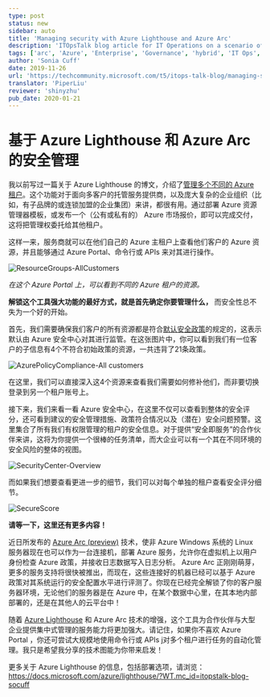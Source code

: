 ```yaml
---
type: post
status: new
sidebar: auto
title: 'Managing security with Azure Lighthouse and Azure Arc'
description: 'ITOpsTalk blog article for IT Operations on a scenario of how the Azure Lighthouse and Azure Arc products can monitor the security (Azure Policy compliance, Azure Security Centre and Secure Score) of multiple tenants and how adding Azure Arc to the mix then includes on-prem and other-Cloud resources in those management blades.  No video demo but lots of screenshots.'
tags: ['arc', 'Azure', 'Enterprise', 'Governance', 'hybrid', 'IT Ops', 'IT Pro', 'lighthouse', 'MSP', 'Operations', 'partner', 'Security', 'Server']
author: 'Sonia Cuff'
date: 2019-11-26
url: 'https://techcommunity.microsoft.com/t5/itops-talk-blog/managing-security-with-azure-lighthouse-and-azure-arc/ba-p/1032864'
translator: 'PiperLiu'
reviewer: 'shinyzhu'
pub_date: 2020-01-21
---
```


# 基于 Azure Lighthouse 和 Azure Arc 的安全管理

<ContentMeta />

我以前写过一篇关于 Azure Lighthouse 的博文，介绍了[管理多个不同的 Azure 租户](https://techcommunity.microsoft.com/t5/ITOps-Talk-Blog/Manage-multiple-Azure-tenancies-with-Azure-Lighthouse/ba-p/833928?WT.mc_id=itopstalk-blog-socuff)。这个功能对于面向多客户的托管服务提供商，以及庞大复杂的企业组织（比如，有子品牌的或连锁加盟的企业集团）来讲，都很有用。通过部署 Azure 资源管理器模板，或发布一个（公有或私有的） Azure 市场报价，即可以完成交付，这将把管理权委托给其他租户。

这样一来，服务商就可以在他们自己的 Azure 主租户上查看他们客户的 Azure 资源，并且能够通过 Azure Portal、命令行或 APIs 来对其进行操作。

![ResourceGroups-AllCustomers](https://gxcuf89792.i.lithium.com/t5/image/serverpage/image-id/158921iA45A705D8E928742/image-size/large?v=1.0&px=999)

*在这个 Azure Portal 上，可以看到不同的 Azure 租户的资源。*

**解锁这个工具强大功能的最好方式，就是首先确定你要管理什么，** 而安全性总不失为一个好的开始。

首先，我们需要确保我们客户的所有资源都是符合[默认安全政策](https://docs.microsoft.com/azure/security-center/security-center-policy-definitions?WT.mc_id=itopstalk-blog-socuff)的规定的，这表示默认由 Azure 安全中心对其进行监管。在这张图片中，你可以看到我们有一位客户的子信息有4个不符合初始政策的资源，一共违背了21条政策。

![AzurePolicyCompliance-All customers](https://gxcuf89792.i.lithium.com/t5/image/serverpage/image-id/158922iFF489F98E014166F/image-size/large?v=1.0&px=999)

在这里，我们可以直接深入这4个资源来查看我们需要如何修补他们，而非要切换登录到另一个租户账号上。

接下来，我们来看一看 Azure 安全中心，在这里不仅可以查看到整体的安全评分，还可看到建议的安全管理措施、政策符合情况以及（潜在）安全问题预警。这里集合了所有我们有权限管理的租户的安全信息。对于提供“安全即服务”的合作伙伴来讲，这将为你提供一个很棒的任务清单，而大企业可以有一个其在不同环境的安全风险的整体的视图。

![SecurityCenter-Overview](https://gxcuf89792.i.lithium.com/t5/image/serverpage/image-id/158923i2EBD45FCEF944ABD/image-size/large?v=1.0&px=999)

而如果我们想要查看更进一步的细节，我们可以对每个单独的租户查看安全评分细节。

![SecureScore](https://gxcuf89792.i.lithium.com/t5/image/serverpage/image-id/158924i65981E3540B38001/image-size/large?v=1.0&px=999) 

**请等一下，这里还有更多内容！**

近日所发布的 [Azure Arc (preview)](https://docs.microsoft.com/azure/azure-arc/servers/overview?WT.mc_id=itopstalk-blog-socuff) 技术，使非 Azure Windows 系统的 Linux 服务器现在也可以作为一台连接机，部署 Azure 服务，允许你在虚拟机上以用户身份检查 Azure 政策，并接收日志数据写入日志分析。 Azure Arc 正刚刚萌芽，更多的服务支持将很快被推出，而现在，这些连接好的机器已经可以基于 Azure 政策对其系统运行的安全配置水平进行评测了。你现在已经完全解锁了你的客户服务器环境，无论他们的服务器是在 Azure 中，在某个数据中心里，在其本地内部部署的，还是在其他人的云平台中！

随着 [Azure Lighthouse](https://docs.microsoft.com/azure/lighthouse/concepts/cross-tenant-management-experience?WT.mc_id=itopstalk-blog-socuff) 和 Azure Arc 技术的增强，这个工具为合作伙伴与大型企业提供集中式管理的服务能力将更加强大。请记住，如果你不喜欢 Azure Portal ，你还可尝试大规模地使用命令行或 APIs j对多个租户进行任务的自动化管理。我只是希望我分享的技术图能为你带来启发！

更多关于 Azure Lighthouse 的信息，包括部署选项，请浏览：<https://docs.microsoft.com/azure/lighthouse/?WT.mc_id=itopstalk-blog-socuff>

